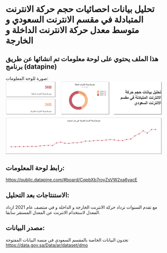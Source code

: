 #  تحليل بيانات احصائيات حجم حركة الانترنت المتبادلة في مقسم الانترنت السعودي و متوسط معدل حركة الانترنت الداخلة و الخارجة

## هذا الملف يحتوي على لوحة معلومات تم انشائها عن طريق برنامج (datapine) 

صورة للوحة المعلومات:
![image](https://github.com/SalmanAlghamdi/Saudi-internet-exchange/blob/main/Dashboard.PNG)

## رابط لوحة المعلومات:
https://public.datapine.com/#board/CqpbXb7royZsVW2xa6yacE

## الاستنتاجات بعد التحليل:
 مع تقدم السنوات تزداد حركة الانترنت الخارجة و الداخلة و في منتصف عام 2021 ازداد المعدل لاستخدام الانترنت عن المعدل المستقر سابقا.

## مصدر البيانات:
تجدون البيانات الخاصة بالمقسم السعودي في منصة البيانات المفتوحة
https://data.gov.sa/Data/ar/dataset/dmo
